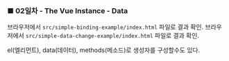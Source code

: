 <h3>■ 02일차 - The Vue Instance - Data</h3>

브라우저에서 `src/simple-binding-example/index.html` 파일로 결과 확인.
브라우저에서 `src/simple-data-change-example/index.html` 파일로 결과 확인.

el(엘리먼트), data(데이터), methods(메소드)로 생성자를 구성할수도 있다.
